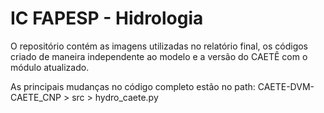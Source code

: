 # IC FAPESP - Hidrologia
 O repositório contém as imagens utilizadas no relatório final, os códigos criado de maneira independente ao modelo e a versão do CAETÊ com o módulo atualizado.

As principais mudanças no código completo estão no path: 
CAETE-DVM-CAETE_CNP > src > hydro_caete.py
